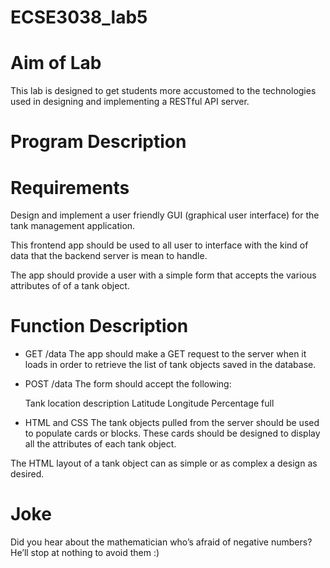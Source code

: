 # ECSE3038_lab5
# Aim of Lab
This lab is designed to get students more accustomed to the technologies used in designing and implementing a RESTful API server.
# Program Description
# Requirements
Design and implement a user friendly GUI (graphical user interface) for the tank management application.

This frontend app should be used to all user to interface with the kind of data that the backend server is mean to handle. 

The app should provide a user with a simple form that accepts the various attributes of of a tank object.
# Function Description
* GET /data
The app should make a GET request to the server when it loads in order to retrieve the list of tank objects saved in the database.

* POST /data
The form should accept the following:

  Tank location description
  Latitude
  Longitude
  Percentage full

* HTML and CSS
The tank objects pulled from the server should be used to populate cards or blocks. These cards should be designed to display all the attributes of each tank object.

The HTML layout of a tank object can as simple or as complex a design as desired.
# Joke
Did you hear about the mathematician who’s afraid of negative numbers? He’ll stop at nothing to avoid them :)
